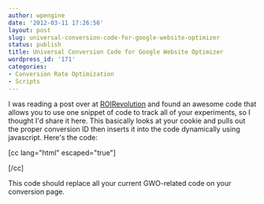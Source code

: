 ```yaml
---
author: wpengine
date: '2012-03-11 17:26:56'
layout: post
slug: universal-conversion-code-for-google-website-optimizer
status: publish
title: Universal Conversion Code for Google Website Optimizer
wordpress_id: '171'
categories:
- Conversion Rate Optimization
- Scripts
---
```


I was reading a post over at [ROIRevolution](http://roirevolution.com) and found an awesome code that allows you to use one snippet of code to track all of your experiments, so I thought I'd share it here. This basically looks at your cookie and pulls out the proper conversion ID then inserts it into the code dynamically using javascript. Here's the code:  
  
[cc lang="html" escaped="true"]  
  
<script type="text/javascript"> function readCookie(name) { // function to read cookie var nameRegex = RegExp("(?:; |^)" + name + "=([^;]+)"); nameValue = nameRegex.exec(document.cookie); if(nameValue) { return nameValue[1]; } else { return null; } } </script>  
  
<script type="text/javascript"> (function () { try { _gaq.push(['gwo._setAccount', 'UA-XXXXXXX-Y']); var utmx = readCookie("__utmx"); var pieces = utmx.split(/(?:^|:)[^.]*(?:.|$)/); for (i = 0; i < pieces.length; i += 1) { if (pieces[i]) { _gaq.push(['gwo._trackPageview', '/' + pieces[i].substring(10) + '/goal']); } } } catch (err) { } })();  
  
(function() { var ga = document.createElement('script'); ga.type = 'text/javascript'; ga.async = true; ga.src = ('https:' == document.location.protocol ? 'https://ssl' : 'http://www') + '.google-analytics.com/ga.js'; var s = document.getElementsByTagName('script')[0]; s.parentNode.insertBefore(ga, s); })(); </script>  
  
[/cc]  
  
This code should replace all your current GWO-related code on your conversion page.
